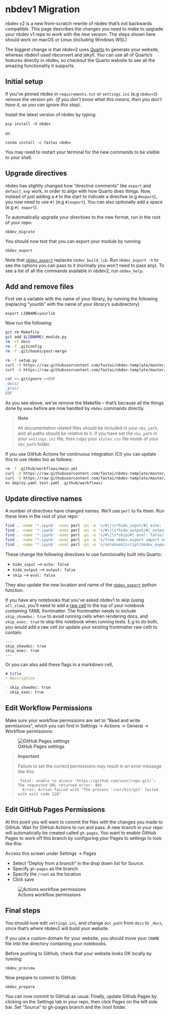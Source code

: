 # nbdev1 Migration


<!-- WARNING: THIS FILE WAS AUTOGENERATED! DO NOT EDIT! -->

nbdev v2 is a new from-scratch rewrite of nbdev that’s not backwards
compatible. This page describes the changes you need to make to upgrade
your nbdev v1 repo to work with the new version. The steps shown here
should work on macOS or Linux (including Windows WSL)

The biggest change is that nbdev2 uses [Quarto](https://quarto.org/) to
generate your website, whereas nbdev1 used nbconvert and jekyll. You can
use all of Quarto’s features directly in nbdev, so checkout the Quarto
website to see all the amazing functionality it supports.

## Initial setup

If you’ve pinned nbdev in `requirements.txt` or `settings.ini` (e.g
`nbdev<2`) remove the version pin. (*If you don’t know what this means,
then you don’t have it, so you can ignore this step*).

Install the latest version of nbdev by typing:

    pip install -U nbdev

or:

    conda install -c fastai nbdev

You may need to restart your terminal for the new commands to be visible
to your shell.

## Upgrade directives

nbdev has slightly changed how “directive comments” like `export` and
`default_exp` work, in order to align with how Quarto does things. Now,
instead of just adding a `#` to the start to indicate a directive (e.g
`#export`), you now need to use `#|` (e.g `#|export`). You can also
optionally add a space (e.g `#| export`).

To automatically upgrade your directives to the new format, run in the
root of your repo:

    nbdev_migrate

You should now test that you can export your module by running:

    nbdev_export

Note that
[`nbdev_export`](https://nbdev.fast.ai/api/doclinks.html#nbdev_export)
replaces `nbdev_build_lib`. Run `nbdev_export -h` to see the options you
can pass to it (normally you won’t need to pass any). To see a list of
all the commands available in nbdev2, run `nbdev_help`.

## Add and remove files

First set a variable with the name of your library, by running the
following (replacing “yourlib” with the name of your library’s
subdirectory)

    export LIBNAME=yourlib

Now run the following:

``` bash
git rm Makefile
git add $LIBNAME/_modidx.py
rm -rf docs
rm -f .gitconfig 
rm -f .git/hooks/post-merge

rm -f setup.py
curl -O https://raw.githubusercontent.com/fastai/nbdev-template/master/styles.css
curl -O https://raw.githubusercontent.com/fastai/nbdev-template/master/setup.py

cat >>.gitignore <<EOF
_docs/
_proc/
EOF
```

As you see above, we’ve remove the Makefile – that’s because all the
things done by `make` before are now handled by `nbdev` commands
directly.

<div>

> **Note**
>
> All documentation related files should be included in your `nbs_path`,
> and all paths should be relative to it. If you have set the `nbs_path`
> in your `settings.ini` file, then copy your `styles.css` file inside
> of your `nbs_path` folder.

</div>

If you use GitHub Actions for continuous integration (CI) you can update
this to use nbdev too as follows:

``` bash
rm -f .github/workflows/main.yml
curl -O https://raw.githubusercontent.com/fastai/nbdev-template/master/.github/workflows/test.yaml
curl -O https://raw.githubusercontent.com/fastai/nbdev-template/master/.github/workflows/deploy.yaml
mv deploy.yaml test.yaml .github/workflows/
```

## Update directive names

A number of directives have changed names. We’ll use `perl` to fix them.
Run these lines in the root of your repo:

``` bash
find . -name '*.ipynb' -exec perl -pi -e 's/#\|\s*hide_input/#| echo: false/' {} +
find . -name '*.ipynb' -exec perl -pi -e 's/#\|\s*hide_output/#| output: false/' {} +
find . -name '*.ipynb' -exec perl -pi -e 's/#\|\s*skip/#| eval: false/' {} +
find . -name '*.ipynb' -exec perl -pi -e 's/from nbdev.export import notebook2script/from nbdev import nbdev_export/' {} +
find . -name '*.ipynb' -exec perl -pi -e 's/notebook2script/nbdev_export/' {} +
```

These change the following directives to use functionality built into
Quarto:

- `hide_input` –\> `echo: false`
- `hide_output` –\> `output: false`
- `skip` –\> `eval: false`

They also update the new location and name of the
[`nbdev_export`](https://nbdev.fast.ai/api/doclinks.html#nbdev_export)
python function.

If you have any notebooks that you’ve asked nbdev1 to skip (using
`all_slow`), you’ll need to add a [raw
cell](https://quarto.org/docs/tools/jupyter-lab.html#yaml-front-matter)
to the top of your notebook containing YAML frontmatter. The frontmatter
needs to include `skip_showdoc: true` to avoid running cells when
rendering docs, and `skip_exec: true` to skip this notebook when running
tests. E.g to do both, you would add a raw cell (or update your existing
frontmatter raw cell) to contain:

    ---
    skip_showdoc: true
    skip_exec: true
    ---

Or you can also add these flags in a markdown cell,

``` md
# title
> description

- skip_showdoc: true
- skip_exec: true
```

## Edit Workflow Permissions

Make sure your workflow permissions are set to “Read and write
permissions”, which you can find in Settings → Actions → General →
Workflow permissions:

<figure>
<img
src="https://user-images.githubusercontent.com/1483922/191905974-b9621c01-67ad-4ec3-bfe9-8beec9dbf8fb.png"
alt="GitHub Pages settings" />
<figcaption aria-hidden="true">GitHub Pages settings</figcaption>
</figure>

<div>

> **Important**
>
> Failure to set the correct permissions may result in an error message
> like this:
>
>      fatal: unable to access 'https://github.com/user/repo.git/': The requested URL returned error: 403
>       Error: Action failed with "The process '/usr/bin/git' failed with exit code 128"

</div>

## Edit GitHub Pages Permissions

At this point you will want to commit the files with the changes you
made to GitHub. Wait for GitHub Actions to run and pass. A new branch in
your repo will automatically be created called `gh-pages`. You want to
enable GitHub Pages to work off this branch by configuring your Pages to
settings to look like this:

Access this screen under Settings → Pages

- Select “Deploy from a branch” in the drop down list for Source.
- Specify `gh-pages` as the branch
- Specify the `/root` as the location
- Click save

<figure>
<img
src="https://user-images.githubusercontent.com/1483922/191906074-ec59420a-56e3-4801-b2b1-84acbd9a2725.png"
alt="Actions workflow permissions" />
<figcaption aria-hidden="true">Actions workflow permissions</figcaption>
</figure>

## Final steps

You should now edit `settings.ini`, and change `doc_path` from `docs` to
`_docs`, since that’s where nbdev2 will build your website.

If you use a custom domain for your website, you should move your
`CNAME` file into the directory containing your notebooks.

Before pushing to GitHub, check that your website looks OK locally by
running:

    nbdev_preview

Now prepare to commit to GitHub:

    nbdev_prepare

You can now commit to GitHub as usual. Finally, update Github Pages by
clicking on the Settings tab in your repo, then click Pages on the left
side bar. Set “Source” to gh-pages branch and the /root folder.
